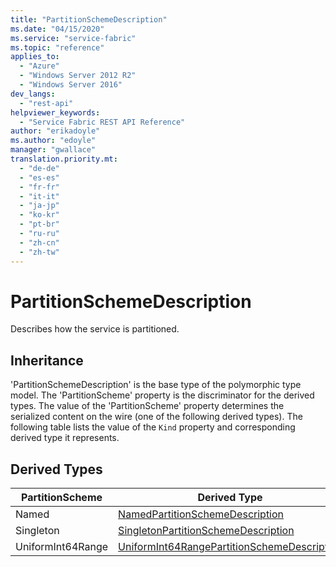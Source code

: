 ```yaml
---
title: "PartitionSchemeDescription"
ms.date: "04/15/2020"
ms.service: "service-fabric"
ms.topic: "reference"
applies_to: 
  - "Azure"
  - "Windows Server 2012 R2"
  - "Windows Server 2016"
dev_langs: 
  - "rest-api"
helpviewer_keywords: 
  - "Service Fabric REST API Reference"
author: "erikadoyle"
ms.author: "edoyle"
manager: "gwallace"
translation.priority.mt: 
  - "de-de"
  - "es-es"
  - "fr-fr"
  - "it-it"
  - "ja-jp"
  - "ko-kr"
  - "pt-br"
  - "ru-ru"
  - "zh-cn"
  - "zh-tw"
---
```

# PartitionSchemeDescription

Describes how the service is partitioned.
## Inheritance

'PartitionSchemeDescription' is the base type of the polymorphic type model. The 'PartitionScheme' property is the discriminator for the derived types. 
The value of the 'PartitionScheme' property determines the serialized content on the wire (one of the following derived types). 
The following table lists the value of the `Kind` property and corresponding derived type it represents.
## Derived Types

| PartitionScheme | Derived Type |
| --- | --- | 
| Named | [NamedPartitionSchemeDescription](sfclient-model-namedpartitionschemedescription.md) |
| Singleton | [SingletonPartitionSchemeDescription](sfclient-model-singletonpartitionschemedescription.md) |
| UniformInt64Range | [UniformInt64RangePartitionSchemeDescription](sfclient-model-uniformint64rangepartitionschemedescription.md) |


